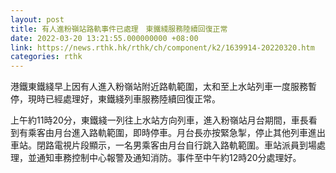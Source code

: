 ```yaml
---
layout: post
title: 有人進粉嶺站路軌事件已處理　東鐵綫服務陸續回復正常
date: 2022-03-20 13:21:55.000000000 +08:00
link: https://news.rthk.hk/rthk/ch/component/k2/1639914-20220320.htm
categories: rthk
---
```


港鐵東鐵綫早上因有人進入粉嶺站附近路軌範圍，太和至上水站列車一度服務暫停，現時已經處理好，東鐵綫列車服務陸續回復正常。

上午約11時20分，東鐵綫一列往上水站方向列車，進入粉嶺站月台期間，車長看到有乘客由月台進入路軌範圍，即時停車。月台長亦按緊急掣，停止其他列車進出車站。閉路電視片段顯示，一名男乘客由月台自行跳入路軌範圍。車站派員到場處理，並通知車務控制中心報警及通知消防。事件至中午約12時20分處理好。
